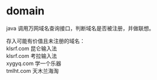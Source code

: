 # domain
java
调用万网域名查询接口，判断域名是否被注册，并做联想。

存入可能有价值且未注册的域名：</br>
klsrf.com  昆仑输入法</br>
klsrf.com  考拉输入法</br>
xygyq.com  学一个乐器</br>
tmlht.com  天木兰海淘
